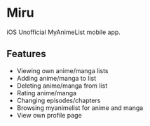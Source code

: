 # Miru

iOS Unofficial MyAnimeList mobile app.

## Features
* Viewing own anime/manga lists
* Adding anime/manga to list
* Deleting anime/manga from list
* Rating anime/manga
* Changing episodes/chapters
* Browsing myanimelist for anime and manga
* View own profile page
